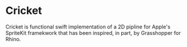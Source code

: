 # Cricket

Cricket is functional swift implementation of a 2D pipline for Apple's SpriteKit framekwork that has been inspired, in part, by Grasshopper for Rhino.
